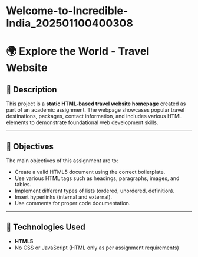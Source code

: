 # Welcome-to-Incredible-India_202501100400308
# 🌍 Explore the World - Travel Website

## 🧭 Description
This project is a **static HTML-based travel website homepage** created as part of an academic assignment. The webpage showcases popular travel destinations, packages, contact information, and includes various HTML elements to demonstrate foundational web development skills.

---

## 🎯 Objectives
The main objectives of this assignment are to:

- Create a valid HTML5 document using the correct boilerplate.
- Use various HTML tags such as headings, paragraphs, images, and tables.
- Implement different types of lists (ordered, unordered, definition).
- Insert hyperlinks (internal and external).
- Use comments for proper code documentation.

---

## 🧱 Technologies Used

- **HTML5**
- No CSS or JavaScript (HTML only as per assignment requirements)
